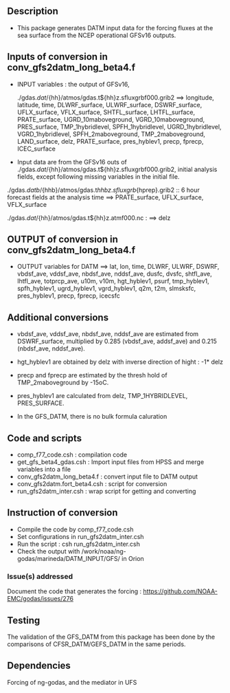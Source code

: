 ## Description

* This package generates DATM input data for the forcing fluxes at the sea surface from the NCEP operational GFSv16 outputs.

## Inputs of conversion in conv_gfs2datm_long_beta4.f

* INPUT variables : the output of GFSv16,

    ./gdas.${dat}/${hh}/atmos/gdas.t${hh}z.sfluxgrbf000.grib2
    ==> longitude, latitude, time, DLWRF_surface, ULWRF_surface, DSWRF_surface, UFLX_surface, VFLX_surface, SHTFL_surface,
      LHTFL_surface, PRATE_surface, UGRD_10maboveground, VGRD_10maboveground, PRES_surface, TMP_1hybridlevel, 
      SPFH_1hybridlevel, UGRD_1hybridlevel, VGRD_1hybridlevel, SPFH_2maboveground, TMP_2maboveground, LAND_surface, 
      delz, PRATE_surface, pres_hyblev1, precp, fprecp, ICEC_surface

* Input data are from the GFSv16 outs of ./gdas.${dat}/${hh}/atmos/gdas.t${hh}z.sfluxgrbf000.grib2, initial analysis fields, 
  except following missing variables in the initial file.

./gdas.${datb}/${hhb}/atmos/gdas.t${hhb}z.sfluxgrb${hprep}.grib2 :: 6 hour forecast fields at the analysis time
      ==> PRATE_surface, UFLX_surface, VFLX_surface

./gdas.${dat}/${hh}/atmos/gdas.t${hh}z.atmf000.nc  : 
     ==> delz

## OUTPUT of conversion in conv_gfs2datm_long_beta4.f
* OUTPUT variables for DATM
  ==> lat, lon, time, DLWRF, ULWRF, DSWRF, vbdsf_ave, vddsf_ave, nbdsf_ave, nddsf_ave, dusfc, dvsfc, shtfl_ave, lhtfl_ave, 
          totprcp_ave, u10m, v10m, hgt_hyblev1, psurf, tmp_hyblev1, spfh_hyblev1, ugrd_hyblev1, vgrd_hyblev1, q2m, t2m, 
          slmsksfc, pres_hyblev1, precp, fprecp, icecsfc

## Additional conversions
* vbdsf_ave, vddsf_ave, nbdsf_ave, nddsf_ave are estimated from DSWRF_surface, multiplied by 0.285 (vbdsf_ave, addsf_ave) and 0.215 (nbdsf_ave, nddsf_ave). 

* hgt_hyblev1 are obtained by delz with inverse direction of hight : -1* delz

* precp and fprecp are estimated by the thresh hold of TMP_2maboveground by -15oC.

* pres_hyblev1 are calculated from delz, TMP_1HYBRIDLEVEL, PRES_SURFACE.

* In the GFS_DATM, there is no bulk formula caluration


## Code and scripts
* comp_f77_code.csh : compilation code
* get_gfs_beta4_gdas.csh : Import input files from HPSS and merge variables into a file
* conv_gfs2datm_long_beta4.f : convert input file to DATM output
* conv_gfs2datm.fort_beta4.csh : script for conversion
* run_gfs2datm_inter.csh : wrap script for getting and converting

## Instruction of conversion
 - Compile the code by comp_f77_code.csh
 - Set configurations in run_gfs2datm_inter.csh
 - Run the script : csh run_gfs2datm_inter.csh
 - Check the output with /work/noaa/ng-godas/marineda/DATM_INPUT/GFS/ in Orion


### Issue(s) addressed

Document the code that generates the forcing :
https://github.com/NOAA-EMC/godas/issues/276



## Testing
The validation of the GFS_DATM from this package has been done by the comparisons of CFSR_DATM/GEFS_DATM in the same periods.


## Dependencies

Forcing of ng-godas, and the mediator in UFS

